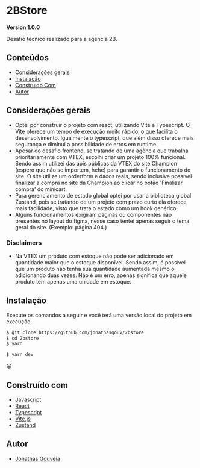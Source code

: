 # 2BStore
**Version 1.0.0**

Desafio técnico realizado para a agência 2B.


## Conteúdos
* [Considerações gerais](#considerações-gerais)
* [Instalação](#instalação)
* [Construído Com](#construído-com)
* [Autor](#autor)

##  Considerações gerais
- Optei por construir o projeto com react, utilizando Vite e Typescript. O Vite oferece um tempo de execução muito rápido, o que facilita o desenvolvimento. Igualmente o typescript, que além disso oferece mais segurança e diminui a possibilidade de erros em runtime.
- Apesar do desafio frontend, se tratando de uma agência que trabalha prioritariamente com VTEX, escolhi criar um projeto 100% funcional. Sendo assim utilizei das apis públicas da VTEX do site Champion (espero que não se importem, hehe) para garantir o funcionamento do site. O site utilize um orderform e dados reais, sendo inclusive possível finalizar a compra no site da Champion ao clicar no botão 'Finalizar compra' do minicart.
- Para gerenciamento de estado global optei por usar a biblioteca global Zustand, pois se tratando de um projeto com prazo curto ela oferece mais facilidade, visto que trata o estado como um hook genérico.
- Alguns funcionamentos exigiram páginas ou componentes não presentes no layout do figma, nesse caso tentei apenas seguir o tema geral do site. (Exemplo: página 404.)

### Disclaimers
- Na VTEX um produto com estoque não pode ser adicionado em quantidade maior que o estoque disponível. Sendo assim, é possível que um produto não tenha sua quantidade aumentada mesmo o adicionando duas vezes. Não é um erro, apenas significa que aquele produto tem apenas uma unidade em estoque.

## Instalação
Execute os comandos a seguir e você terá uma versão local do projeto em execução.
```bash
$ git clone https://github.com/jonathasgouv/2bstore
$ cd 2bstore
$ yarn
```

```bash
$ yarn dev
```

:grinning:

## Construído com
* [Javascript](https://www.javascript.com/)
* [React](https://react.dev/)
* [Typescript](https://www.typescriptlang.org/)
* [Vite.js](https://vitejs.dev/)
* [Zustand](https://zustand-demo.pmnd.rs/)

## Autor
* [Jônathas Gouveia](https://github.com/jonathasgouv/)